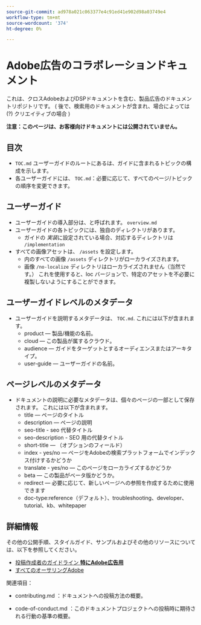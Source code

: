 ```yaml
---
source-git-commit: ad978a021c063377e4c91ed41e902d98a03749e4
workflow-type: tm+mt
source-wordcount: '374'
ht-degree: 0%

---
```

# Adobe広告のコラボレーションドキュメント

これは、クロスAdobeおよびDSPドキュメントを含む、製品広告のドキュメントリポジトリです。 ( 後で、検索用のドキュメントが含まれ、場合によっては (?) クリエイティブの場合 )

**注意：このページは、お客様向けドキュメントには公開されていません。**

## 目次

+ `TOC.md` ユーザーガイドのルートにあるは、ガイドに含まれるトピックの構成を示します。
+ 各ユーザーガイドには、 `TOC.md`：必要に応じて、すべてのページ/トピックの順序を変更できます。


## ユーザーガイド

+ ユーザーガイドの導入部分は、と呼ばれます。 `overview.md`
+ ユーザーガイドの各トピックには、独自のディレクトリがあります。
   + ガイドの *実装*&#x200B;に設定されている場合、対応するディレクトリは `/implementation`
+ すべての画像アセットは、 `/assets` を設定します。
   + 内のすべての画像 `/assets` ディレクトリがローカライズされます。
   + 画像 `/no-localize` ディレクトリはローカライズされません（当然です。） これを使用すると、loc バージョンで、特定のアセットを不必要に複製しないようにすることができます。

## ユーザーガイドレベルのメタデータ

+ ユーザーガイドを説明するメタデータは、 `TOC.md`. これには以下が含まれます。
   + product — 製品/機能の名前。
   + cloud — この製品が属するクラウド。
   + audience — ガイドをターゲットとするオーディエンスまたはアーキタイプ。
   + user-guide — ユーザーガイドの名前。

## ページレベルのメタデータ

+ ドキュメントの説明に必要なメタデータは、個々のページの一部として保存されます。 これには以下が含まれます。
   + title — ページのタイトル
   + description — ページの説明
   + seo-title - seo 代替タイトル
   + seo-description - SEO 用の代替タイトル
   + short-title — （オプションのフィールド）
   + index - yes/no — ページをAdobeの検索プラットフォームでインデックス付けするかどうか
   + translate - yes/no — このページをローカライズするかどうか
   + beta — この製品がベータ版かどうか。
   + redirect — 必要に応じて、新しいページへの参照を作成するために使用できます
   + doc-type:reference（デフォルト）、troubleshooting、developer、tutorial、kb、whitepaper

## 詳細情報

その他の公開手順、スタイルガイド、サンプルおよびその他のリソースについては、以下を参照してください。

+ [投稿作成者のガイドライン **特にAdobe広告用**](https://wiki.corp.adobe.com/pages/viewpage.action?spaceKey=EfficientFrontier&amp;title=Contributing+Author+Guidelines+for+Advertising+Cloud+Help)
+ [すべてのオーサリングAdobe](https://experienceleague.adobe.com/docs/authoring-guide-exl/using/home.html)

関連項目：

+ contributing.md ：ドキュメントへの投稿方法の概要。

<!-- * guidelines.md For an overview on what is expected in contributions and how to compose your documentation contributions. -->
+ code-of-conduct.md ：このドキュメントプロジェクトへの投稿時に期待される行動の基準の概要。
